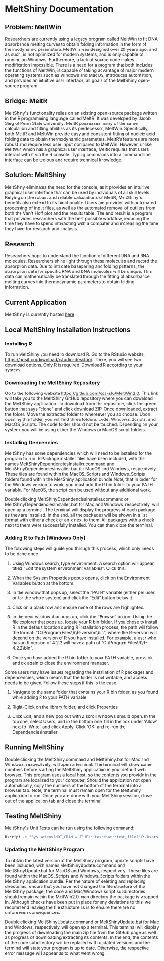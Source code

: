 # MeltShiny Documentation

## Problem: MeltWin

Researchers are currently using a legacy program called MeltWin to fit DNA absorbance melting curves to obtain folding information in the form of thermodynamic parameters. MeltWin was designed over 20 years ago, and as such, is not optimized for modern systems, and is only capable of running on Windows. Furthermore, a lack of source code makes modification impossible. There is a need for a program that both includes the functions of MeltWin, is capable of taking advantage of major modern operating systems such as Windows and MacOS, introduces automation, and provides an intuitive user interface, all goals of the MeltShiny open-source program.

## Bridge: MeltR

MeltShiny's functionality relies on an existing open-source package written in the R programming language called MeltR. It was developed by Jacob Sieg of Penn State University. MeltR possesses many of the same calculation and fitting abilities as its predecessor, MeltWin. Specifically, both MeltR and MeltWin provide easy and consistent fitting of nucleic acid folding data to obtain thermodynamic parameters. MeltR’s features are more robust and require less user input compared to MeltWin. However, unlike MeltWin which has a graphical user interface, MeltR requires that users interact with it via the R console. Typing commands into a command line interface can be tedious and require technical knowledge.

## Solution: MeltShiny

MeltShiny eliminates the need for the console, as it provides an intuitive graphical user interface that can be used by individuals of all skill levels. Relying on the robust and reliable calculations of MeltR, MeltShiny's benefits also extend to its functionality. Users are provided with automated processing of input files, as well as the automated removal of outliers from both the Van't Hoff plot and the results table. The end result is a program that provides researchers with the best possible workflow, reducing the time they have to spend interacting with a computer and increasing the time they have for research and analysis.

## Research

Researchers hope to understand the function of different DNA and RNA molecules. Researchers shine light through these molecules and record the absorption data. Due to intricate baseparing and folding patterns, the absorption data for specific RNA and DNA molecules will be unique. This data can mathematically be translated through the fitting of absorbance melting curves into thermodynamic parameters to obtain folding information.

## Current Application

MeltShiny is currently hosted [here](https://oss-slu.shinyapps.io/MeltShiny/)

## Local MeltShiny Installation Instructions

### Installing R

To run MeltShiny you need to download R. Go to the RStudio website, https://posit.co/download/rstudio-desktop/. There, you will see two download options. Only R is required. Download R according to your system.

### Downloading the MeltShiny Repository

Go to the following website https://github.com/oss-slu/MeltWin2.0. This link will take you to the MeltShiny GitHub repository where you can download the MeltShiny application. To download from the repository, click the green button that says "clone" and click download ZIP. Once downloaded, extract the folder. Move the extracted folder to whereever you so choose. Upon opening this folder, you will find three folders: code, Windows_Scripts, and MacOS_Scripts. The code folder should not be touched. Depending on your system, you will be using either the Windows or MacOS script folders.

### Installing Dendencies

MeltShiny has some dependencies which will need to be installed for the program to run. R Package installer files have been included, with the names MeltShinyDependenciesInstaller.command and MeltShinyDependenciesInstaller.bat for MacOS and Windows, respectively. These files are found within the MacOS_Scripts and Windows_Scripts folders found within the MeltShiny application bundle.Note, that in order for the Windows version to work, you must add the R bin folder to your PATH variable. For MacOS, the script can be used without any additional work.

Double clicking MeltShinyDependenciesInstaller.command or MeltShinyDependenciesInstaller.bat for Mac and Windows, respectively, will open up a terminal. The terminal will display the progress of each package as they are installed. In the end, all the packages will be shown in a list format with either a check or an x next to them. All packages with a check next to them were successfully installed. You can then close the terminal.

### Adding R to Path (Windows Only)

The following steps will guide you through this process, which only needs to be done once.

1. Using Windows search, type environment. A search option will appear titled "Edit the system environment variables". Click this.

2. When the System Properties popup opens, click on the Environment Variables button at the bottom.

3. In the window that pops up, select the “PATH” variable (either per user or for the whole system) and click the “Edit” button below it.

4. Click on a blank row and ensure none of the rows are highlighted.

5. In the next window that pops up, click the “Browse” button. Using the file explorer that pops up, locate your R bin folder. If you chose to install R in the default location during R installation process, the path will follow the format: "C:\Program Files\R\R-version\bin", where the R-version will depend on the version of R you have installed. For example, a user who has an R version of 4.2.2 will have a path of "C:\Program Files\R\R-4.2.2\bin".

6. Once you have added the R bin folder to your PATH variable, press ok and ok again to close the environment manager.

Some users may have issues regarding the installation of R packages and dependencies, which means that the folder is not writable, and access needs to be given. Follow these steps if this is the case.

1. Navigate to the same folder that contains your R bin folder, as you found while adding R to your PATH variable

2. Right-Click on the library folder, and click Properties

3. Click Edit, and a new pop out with 2 scroll windows should open. In the top one, select Users, and in the bottom one, fill in the box under 'Allow' next to 'Write', and click Apply. Click 'OK' and re-run the DependenciesInstaller

## Running MeltShiny

Double clicking the MeltShiny.command and MeltShiny.bat for Mac and Windows, respectively, will open a terminal. The terminal will show some numbers before starting the MeltShiny application in your default web browser. This program uses a local host, so the contents you provide in the program are localized to your computer. Should the application not open automatically, copy the numbers at the bottom of the terminal into a browser tab. Note, the terminal must remain open for the MeltShiny application to run. Once you are done with your MeltShiny session, close out of the application tab and close the terminal.

## Testing MeltShiny

MeltShiny's Unit Tests can be run using the following command:
```sh
Rscript -e "Sys.setenv(NOT_CRAN = TRUE); testthat::test_file('C:/Users/ajvaz/repositories/MeltShiny/testing/tests/testthat/<test file name>.R')"
```

### Updating the MeltShiny Program

To obtain the latest version of the MeltShiny program, update scripts have been included, with names MeltShinyUpdate.command and MeltShinyUpdate.bat for MacOS and Windows, respectively. These files are found within the MacOS_Scripts and Windows_Scripts folders within the MeltShiny application bundle. Per the nature of deleting and replacing directories, ensure that you have not changed the file structure of the MeltShiny package; the code and Mac/Windows script subdirectories should remain within the MeltWin2.0-man directory the package is wrapped in. Although checks have been put in place for any deviations to this, we recommend leaving the file structure as is to ensure there are no unforeseen consequences.

Double clicking MeltShinyUpdate.command or MeltShinyUpdate.bat for Mac and Windows, respectively, will open up a terminal. This terminal will display the progress of downloading the main zip file from the GitHub page as well as progress of downloading/extracting its contents. In the end, the contents of the code subdirectory will be replaced with updated versions and the terminal will state your program is up to date. Otherwise, the respective error message will appear as to what went wrong.

